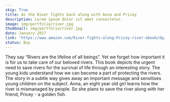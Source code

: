 ```yaml
---
skip: True
title: As the River fights back along with Anna and Pricey
description: Lorem ipsum dolor sit amet consectetur.
image: img/portfolio/river.jpg
thumbnail: img/portfolio/river.jpg
date: January 2017
link: 'https://www.amazon.com/River-fights-along-Pricey-river-ebook/dp/B079DWRVWF'
status: Buy
---
```

They say “Rivers are the lifeline of all beings”. Yet we forget how important it is for us to take care of our beloved rivers.
This book depicts the urgent need to save rivers for the survival of life through an interesting story. The young kids understand how we can become a part of protecting the rivers. The story in a subtle way gives away an important message and sensitises young children on the subject.
Anna, an eight year old girl learns how the river is mismanaged by people. So she plans to save the river along with her friend, Pricey - a golden fish.
